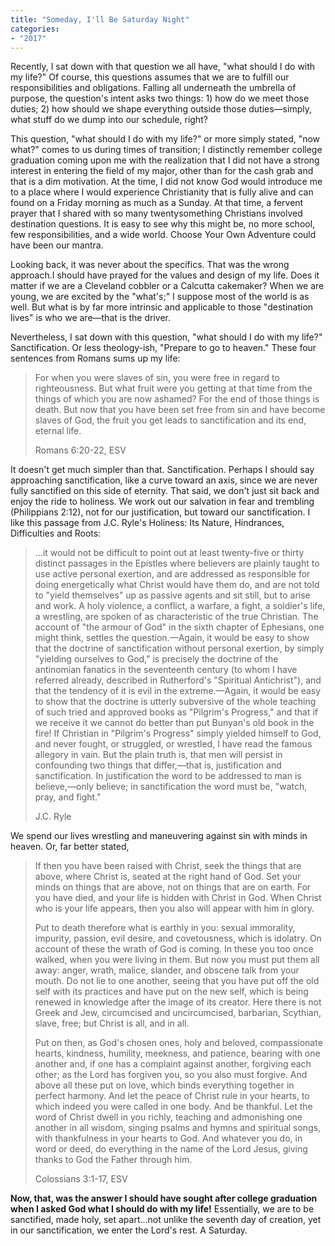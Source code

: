 ```yaml
---
title: "Someday, I'll Be Saturday Night"
categories:
- "2017"
---
```



Recently, I sat down with that question we all have, "what should I do with my life?" Of course, this questions assumes that we are to fulfill our responsibilities and obligations. Falling all underneath the umbrella of purpose, the question's intent asks two things: 1) how do we meet those duties; 2) how should we shape everything outside those duties—simply, what stuff do we dump into our schedule, right?

This question, "what should I do with my life?" or more simply stated, "now what?" comes to us during times of transition; I distinctly remember college graduation coming upon me with the realization that I did not have a strong interest in entering the field of my major, other than for the cash grab and that is a dim motivation. At the time, I did not know God would introduce me to a place where I would experience Christianity that is fully alive and can found on a Friday morning as much as a Sunday. At that time, a fervent prayer that I shared with so many twentysomething Christians involved destination questions. It is easy to see why this might be, no more school, few responsibilities, and a wide world. Choose Your Own Adventure could have been our mantra.

Looking back, it was never about the specifics. That was the wrong approach.I should have prayed for the values and design of my life. Does it matter if we are a Cleveland cobbler or a Calcutta cakemaker? When we are young, we are excited by the "what's;" I suppose most of the world is as well. But what is by far more intrinsic and applicable to those "destination lives" is who we are—that is the driver.

Nevertheless, I sat down with this question, "what should I do with my life?" Sanctification. Or less theology-ish, "Prepare to go to heaven." These four sentences from Romans sums up my life:

> For when you were slaves of sin, you were free in regard to righteousness. But what fruit were you getting at that time from the things of which you are now ashamed? For the end of those things is death. But now that you have been set free from sin and have become slaves of God, the fruit you get leads to sanctification and its end, eternal life.
> 
> Romans 6:20-22, ESV

It doesn't get much simpler than that.  Sanctification. Perhaps I should say approaching sanctification, like a curve toward an axis, since we are never fully sanctified on this side of eternity. That said, we don't just sit back and enjoy the ride to holiness.  We work out our salvation in fear and trembling (Philippians 2:12), not for our justification, but toward our sanctification. I like this passage from J.C. Ryle's Holiness: Its Nature, Hindrances, Difficulties and Roots:

> ...it would not be difficult to point out at least twenty-five or thirty distinct passages in the Epistles where believers are plainly taught to use active personal exertion, and are addressed as responsible for doing energetically what Christ would have them do, and are not told to "yield themselves" up as passive agents and sit still, but to arise and work. A holy violence, a conflict, a warfare, a fight, a soldier's life, a wrestling, are spoken of as characteristic of the true Christian. The account of "the armour of God" in the sixth chapter of Ephesians, one might think, settles the question.—Again, it would be easy to show that the doctrine of sanctification without personal exertion, by simply "yielding ourselves to God," is precisely the doctrine of the antinomian fanatics in the seventeenth century (to whom I have referred already, described in Rutherford's "Spiritual Antichrist"), and that the tendency of it is evil in the extreme.—Again, it would be easy to show that the doctrine is utterly subversive of the whole teaching of such tried and approved books as "Pilgrim's Progress," and that if we receive it we cannot do better than put Bunyan's old book in the fire! If Christian in "Pilgrim's Progress" simply yielded himself to God, and never fought, or struggled, or wrestled, I have read the famous allegory in vain. But the plain truth is, that men will persist in confounding two things that differ,—that is, justification and sanctification. In justification the word to be addressed to man is believe,—only believe; in sanctification the word must be, "watch, pray, and fight."
>
> J.C. Ryle

We spend our lives wrestling and maneuvering against sin with minds in heaven.  Or, far better stated,

> If then you have been raised with Christ, seek the things that are above, where Christ is, seated at the right hand of God. Set your minds on things that are above, not on things that are on earth. For you have died, and your life is hidden with Christ in God. When Christ who is your life appears, then you also will appear with him in glory.
>
> Put to death therefore what is earthly in you: sexual immorality, impurity, passion, evil desire, and covetousness, which is idolatry. On account of these the wrath of God is coming. In these you too once walked, when you were living in them. But now you must put them all away: anger, wrath, malice, slander, and obscene talk from your mouth. Do not lie to one another, seeing that you have put off the old self with its practices and have put on the new self, which is being renewed in knowledge after the image of its creator. Here there is not Greek and Jew, circumcised and uncircumcised, barbarian, Scythian, slave, free; but Christ is all, and in all.
>
> Put on then, as God's chosen ones, holy and beloved, compassionate hearts, kindness, humility, meekness, and patience, bearing with one another and, if one has a complaint against another, forgiving each other; as the Lord has forgiven you, so you also must forgive. And above all these put on love, which binds everything together in perfect harmony. And let the peace of Christ rule in your hearts, to which indeed you were called in one body. And be thankful. Let the word of Christ dwell in you richly, teaching and admonishing one another in all wisdom, singing psalms and hymns and spiritual songs, with thankfulness in your hearts to God. And whatever you do, in word or deed, do everything in the name of the Lord Jesus, giving thanks to God the Father through him.
>
> Colossians 3:1-17, ESV

**Now, that, was the answer I should have sought after college graduation when I asked God what I should do with my life!**   Essentially, we are to be sanctified, made holy, set apart...not unlike the seventh day of creation, yet in our sanctification, we enter the Lord's rest. A Saturday.